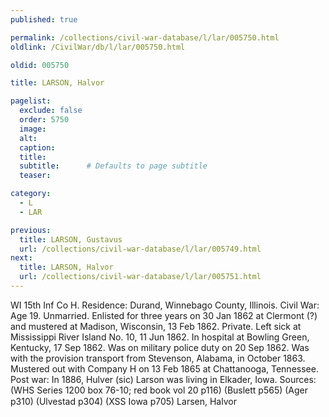 ```yaml
---
published: true

permalink: /collections/civil-war-database/l/lar/005750.html
oldlink: /CivilWar/db/l/lar/005750.html

oldid: 005750

title: LARSON, Halvor

pagelist:
  exclude: false
  order: 5750
  image: 
  alt:
  caption:
  title:
  subtitle:      # Defaults to page subtitle
  teaser:

category: 
  - L 
  - LAR

previous:
  title: LARSON, Gustavus
  url: /collections/civil-war-database/l/lar/005749.html  
next:
  title: LARSON, Halvor
  url: /collections/civil-war-database/l/lar/005751.html   
---
```

WI 15th Inf Co H. Residence: Durand, Winnebago County, Illinois. Civil War: Age 19. Unmarried. Enlisted for three years on 30 Jan 1862 at Clermont (?) and mustered at Madison, Wisconsin, 13 Feb 1862. Private. Left sick at Mississippi River Island No. 10, 11 Jun 1862. In hospital at Bowling Green, Kentucky, 17 Sep 1862. Was on military police duty on 20 Sep 1862. Was with the provision transport from Stevenson, Alabama, in October 1863. Mustered out with Company H on 13 Feb 1865 at Chattanooga, Tennessee. Post war: In 1886, Hulver (sic) Larson was living in Elkader, Iowa. Sources: (WHS Series 1200 box 76-10; red book vol 20 p116) (Buslett p565) (Ager p310) (Ulvestad p304) (XSS Iowa p705) &#147;Larsen, Halvor&#148;
